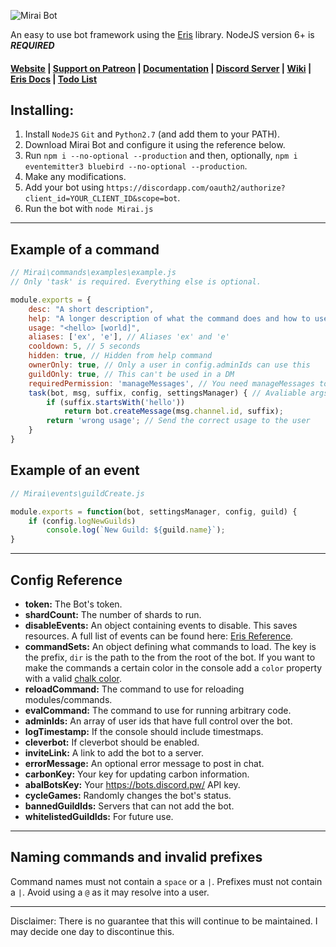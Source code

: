 ![Mirai Bot](http://i.imgur.com/UHJ7Nig.png)   

An easy to use bot framework using the [Eris](https://github.com/abalabahaha/eris/) library. NodeJS version 6+ is ***REQUIRED***

#### [Website](http://miraibot.ml) | [Support on Patreon](http://patreon.com/brussell98) | [Documentation](http://brussell98.tk/bot/docs/index.html) | [Discord Server](https://discord.gg/rkWPSdu) | [Wiki](https://github.com/brussell98/BrussellBot/wiki) | [Eris Docs](https://abal.moe/Eris/docs/index.html) | [Todo List](https://trello.com/b/Uw5wZLzJ)   

## Installing:
1. Install `NodeJS` `Git` and `Python2.7` (and add them to your PATH).
2. Download Mirai Bot and configure it using the reference below.
3. Run `npm i --no-optional --production` and then, optionally, `npm i eventemitter3 bluebird --no-optional --production`.
4. Make any modifications.
5. Add your bot using `https://discordapp.com/oauth2/authorize?client_id=YOUR_CLIENT_ID&scope=bot`.
6. Run the bot with `node Mirai.js`

---

## Example of a command
```js
// Mirai\commands\examples\example.js
// Only 'task' is required. Everything else is optional.

module.exports = {
	desc: "A short description",
	help: "A longer description of what the command does and how to use it.",
	usage: "<hello> [world]",
	aliases: ['ex', 'e'], // Aliases 'ex' and 'e'
	cooldown: 5, // 5 seconds
	hidden: true, // Hidden from help command
	ownerOnly: true, // Only a user in config.adminIds can use this
	guildOnly: true, // This can't be used in a DM
	requiredPermission: 'manageMessages', // You need manageMessages to use this
	task(bot, msg, suffix, config, settingsManager) { // Avaliable args
		if (suffix.startsWith('hello'))
			return bot.createMessage(msg.channel.id, suffix);
		return 'wrong usage'; // Send the correct usage to the user
	}
}
```

## Example of an event
```js
// Mirai\events\guildCreate.js

module.exports = function(bot, settingsManager, config, guild) {
	if (config.logNewGuilds)
		console.log(`New Guild: ${guild.name}`);
}
```

---

## Config Reference
- **token:** The Bot's token.
- **shardCount:** The number of shards to run.
- **disableEvents:** An object containing events to disable. This saves resources. A full list of events can be found here: [Eris Reference](https://abal.moe/Eris/reference.html).
- **commandSets:** An object defining what commands to load. The key is the prefix, `dir` is the path to the from the root of the bot. If you want to make the commands a certain color in the console add a `color` property with a valid [chalk color](https://github.com/chalk/chalk#colors).
- **reloadCommand:** The command to use for reloading modules/commands.
- **evalCommand:** The command to use for running arbitrary code.
- **adminIds:** An array of user ids that have full control over the bot.
- **logTimestamp:** If the console should include timestmaps.
- **cleverbot:** If cleverbot should be enabled.
- **inviteLink:** A link to add the bot to a server.
- **errorMessage:** An optional error message to post in chat.
- **carbonKey:** Your key for updating carbon information.
- **abalBotsKey:** Your https://bots.discord.pw/ API key.
- **cycleGames:** Randomly changes the bot's status.
- **bannedGuildIds:** Servers that can not add the bot.
- **whitelistedGuildIds:** For future use.

---

## Naming commands and invalid prefixes
Command names must not contain a `space` or a `|`. Prefixes must not contain a `|`. Avoid using a `@` as it may resolve into a user.

---

Disclaimer: There is no guarantee that this will continue to be maintained. I may decide one day to discontinue this.
